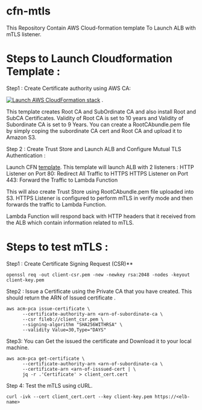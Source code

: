 # cfn-mtls
This Repository Contain AWS Cloud-formation template To Launch ALB with mTLS listener.

Steps to Launch Cloudformation Template :
=========================================

Step1 : Create Certificate authority using AWS CA: 

[![Launch AWS CloudFormation stack](https://s3.amazonaws.com/cloudformation-examples/cloudformation-launch-stack.png)](https://console.aws.amazon.com/cloudformation/home?region=us-east-1#/stacks/new?stackName=MyStack&templateURL=https://console.aws.amazon.com/cloudformation/home?region=us-east-1#/stacks/new?stackName=Issue-Certficate-using-private-ca&templateURL=https://raw.githubusercontent.com/anavaz/cfn-mtls/main/issue-certificate-using-aws-private-ca.yaml
) . 

This template creates Root CA and SubOrdinate CA and also install Root and SubCA Certificates. Validity of Root CA is set to 10 years and Validity of Subordinate CA is set to 9 Years.  You can create a RootCAbundle.pem file by simply coping the subordinate CA cert and Root CA and upload it to Amazon S3. 



Step 2 : Create Trust Store and Launch ALB and Configure Mutual TLS Authentication : 

Launch CFN [template](https://github.com/anavaz/cfn-mtls/blob/main/issue-certificate-using-aws-private-ca.yaml). This template will launch ALB with 2 listeners :
    HTTP Listener on Port 80: Redirect All Traffic to HTTPS
    HTTPS Listener on Port 443: Forward the Traffic to Lambda Function

 This will also create Trust Store using RootCAbundle.pem file uploaded into S3. HTTPS Listener is configured to perform mTLS in verify mode and then forwards the traffic to Lambda Function.

 Lambda Function will respond back with HTTP headers that it received from the ALB which contain information related to mTLS. 


 Steps to test mTLS :
 ==================

Step1 : Create Certificate Signing Request (CSR)** 
```
openssl req -out client-csr.pem -new -newkey rsa:2048 -nodes -keyout client-key.pem
```
Step2 : Issue a Certificate using the Private CA that you have created. This should return the ARN of Issued certificate .
```
aws acm-pca issue-certificate \
      --certificate-authority-arn <arn-of-subordinate-ca \
      --csr fileb://client_csr.pem \
      --signing-algorithm "SHA256WITHRSA" \
      --validity Value=30,Type="DAYS" 
```
Step3: You can Get the issued the certificate and Download it to your local machine.
```
aws acm-pca get-certificate \
      --certificate-authority-arn <arn-of-subordinate-ca \
      --certificate-arn <arn-of-isssued-cert | \
      jq -r .'Certificate' > client_cert.cert
 ```

Step 4: Test the mTLS using cURL.
```
curl -ivk --cert client_cert.cert --key client-key.pem https://<elb-name>
```
